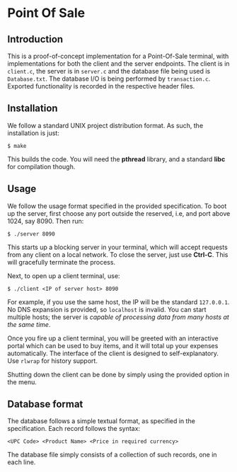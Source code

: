# Point Of Sale

## Introduction

This is a proof-of-concept implementation for a Point-Of-Sale terminal, with implementations for both the client and the server
endpoints. The client is in `client.c`, the server is in `server.c` and the database file being used is `Database.txt`. The
database I/O is being performed by `transaction.c`. Exported functionality is recorded in the respective header files.

## Installation

We follow a standard UNIX project distribution format. As such, the installation is just:

```
$ make
```

This builds the code. You will need the **pthread** library, and a standard **libc** for compilation though.

## Usage

We follow the usage format specified in the provided specification. To boot up the server, first choose any port
outside the reserved, i.e, and port above 1024, say 8090. Then run:

```
$ ./server 8090
```

This starts up a blocking server in your terminal, which will accept requests from any client on a local network. To
close the server, just use **Ctrl-C**. This will gracefully terminate the process.

Next, to open up a client terminal, use:

```
$ ./client <IP of server host> 8090
```

For example, if you use the same host, the IP will be the standard `127.0.0.1`. No DNS expansion is provided, so `localhost`
is invalid. You can start multiple hosts; the server is _capable of processing data from many hosts at the same time_.

Once you fire up a client terminal, you will be greeted with an interactive portal which can be used to buy items, and it will
total up your expenses automatically. The interface of the client is designed to self-explanatory. Use `rlwrap` for history
support.

Shutting down the client can be done by simply using the provided option in the menu.

## Database format

The database follows a simple textual format, as specified in the specification. Each record follows the syntax:

```
<UPC Code> <Product Name> <Price in required currency>
```

The database file simply consists of a collection of such records, one in each line.

